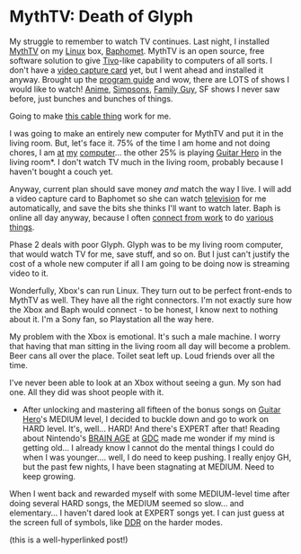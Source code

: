 # MythTV: Death of Glyph

My struggle to remember to watch TV continues. Last night, I installed [MythTV](http://mythtv.org) on my [Linux](http://www.gentoo.org/) box, [Baphomet](http://en.wikipedia.org/wiki/Baphomet). MythTV is an open source, free software solution to give [Tivo](http://www.tivo.com/)-like capability to computers of all sorts. I don't have a [video capture card](http://www.hauppauge.com/) yet, but I went ahead and installed it anyway. Brought up the [program guide](http://www.zap2it.com/) and wow, there are LOTS of shows I would like to watch! [Anime](http://www.cartoonnetwork.com/), [Simpsons](http://www.thesimpsons.com/), [Family Guy](http://www.familyguy.com/), SF shows I never saw before, just bunches and bunches of things.

Going to make [this cable thing](http://www.cox.com/) work for me.

I was going to make an entirely new computer for MythTV and put it in the living room. But, let's face it. 75% of the time I am home and not doing chores, I am [at](http://www.worldofwarcraft.com/) [my](http://www.everquest2.com) [computer](http://www.everquest.com)... the other 25% is playing [Guitar Hero](http://www.guitarherogame.com) in the living room*. I don't watch TV much in the living room, probably because I haven't bought a couch yet.

Anyway, current plan should save money *and* match the way I live. I will add a video capture card to Baphomet so she can watch [television](http://sony.com) for me automatically, and save the bits she thinks I'll want to watch later. Baph is online all day anyway, because I often [connect from work](http://www.putty.nl/) to do [various](http://ftp.arl.mil/~mike/ping.html) [things](http://linuxreviews.org/software/p2p/bittorrent/).

Phase 2 deals with poor Glyph. Glyph was to be my living room computer, that would watch TV for me, save stuff, and so on. But I just can't justify the cost of a whole new computer if all I am going to be doing now is streaming video to it.

Wonderfully, Xbox's can run Linux. They turn out to be perfect front-ends to MythTV as well. They have all the right connectors. I'm not exactly sure how the Xbox and Baph would connect - to be honest, I know next to nothing about it. I'm a Sony fan, so Playstation all the way here.

My problem with the Xbox is emotional. It's such a male machine. I worry that having that man sitting in the living room all day will become a problem. Beer cans all over the place. Toilet seat left up. Loud friends over all the time.

I've never been able to look at an Xbox without seeing a gun. My son had one. All they did was shoot people with it.

* After unlocking and mastering all fifteen of the bonus songs on [Guitar Hero](http://www.guitarherogame.com)'s MEDIUM level, I decided to buckle down and go to work on HARD level. It's, well... HARD! And there's EXPERT after that! Reading about Nintendo's [BRAIN AGE](http://www.nintendo.com/gamemini?gameid=tYVqJgro-KG6QL_mMbXFoQTkQIzgi9nU) at [GDC](http://www.gdconf.com/) made me wonder if my mind is getting old... I already know I cannot do the mental things I could do when I was younger.... well, I do need to keep pushing. I really enjoy GH, but the past few nights, I have been stagnating at MEDIUM. Need to keep growing.

When I went back and rewarded myself with some MEDIUM-level time after doing several HARD songs, the MEDIUM seemed so slow... and elementary... I haven't dared look at EXPERT songs yet. I can just guess at the screen full of symbols, like [DDR](http://www.ddrfreak.com/) on the harder modes.

(this is a well-hyperlinked post!)
